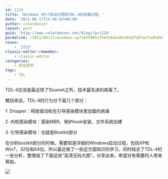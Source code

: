 ```yaml
---
id: 1124
title: 'Windows XP/7启动过程和TDL-4的加载过程。'
date: '2011-06-17T11:40:43+08:00'
author: colordancer
layout: post
guid: 'http://www.colordancer.net/blog/?p=1124'
permalink: /2011/06/17/windows-xp7%e5%90%af%e5%8a%a8%e8%bf%87%e7%a8%8b%e5%92%8ctdl-4%e7%9a%84%e5%8a%a0%e8%bd%bd%e8%bf%87%e7%a8%8b%e3%80%82/
views:
    - '2222'
classic-editor-remember:
    - classic-editor
categories:
    - 安全研究
tags:
    - TDL
---
```


TDL-4应该是最近除了Stuxnet之外，技术最先进的病毒了。

概括来说，TDL-4的行为分下面几个部分：

1· Dropper：释放驱动和在引导感染模块里加载的病毒

2· 内核感染模块：感染MBR，保护hook安装，文件系统创建

3· 引导感染模块：也就是Bootkit部分

在分析bootkit部分的时候，需要知道详细的Windows启动过程，包括XP和Win7，32位和64位。所以最近做了一些这方面知识的学习，同时结合了TDL-4的一些分析，整理成了下面这张“高清无码大图”。分享出来，希望对有需要的人带来帮助。

![](http://colordancer.net/blog/wp-content/uploads/2011/06/Windows启动过程和TDL-4的加载过程-284x300.jpg)